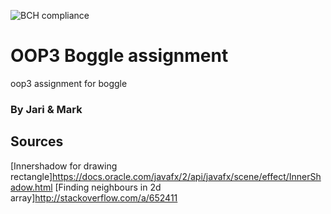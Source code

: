 ![BCH compliance](https://bettercodehub.com/edge/badge/markbrinkman/untitled1)
# OOP3 Boggle assignment
oop3 assignment for boggle 

### By Jari & Mark

## Sources
[Innershadow for drawing rectangle]https://docs.oracle.com/javafx/2/api/javafx/scene/effect/InnerShadow.html
[Finding neighbours in 2d array]http://stackoverflow.com/a/652411
